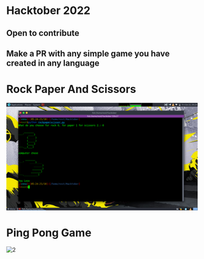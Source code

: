 # Hacktober 2022 
## Open to contribute 
## Make a PR with any simple game you have created in any language 

# Rock Paper And Scissors
![1](img/game.png)

# Ping Pong Game
![2](img/pong.png)


